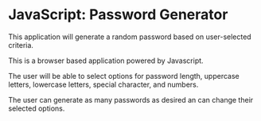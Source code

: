 # JavaScript: Password Generator

This application will generate a random password based on user-selected criteria.

This is a browser based application powered by Javascript.

The user will be able to select options for password length, uppercase letters, lowercase letters, special character, and numbers.

The user can generate as many passwords as desired an can change their selected options.
